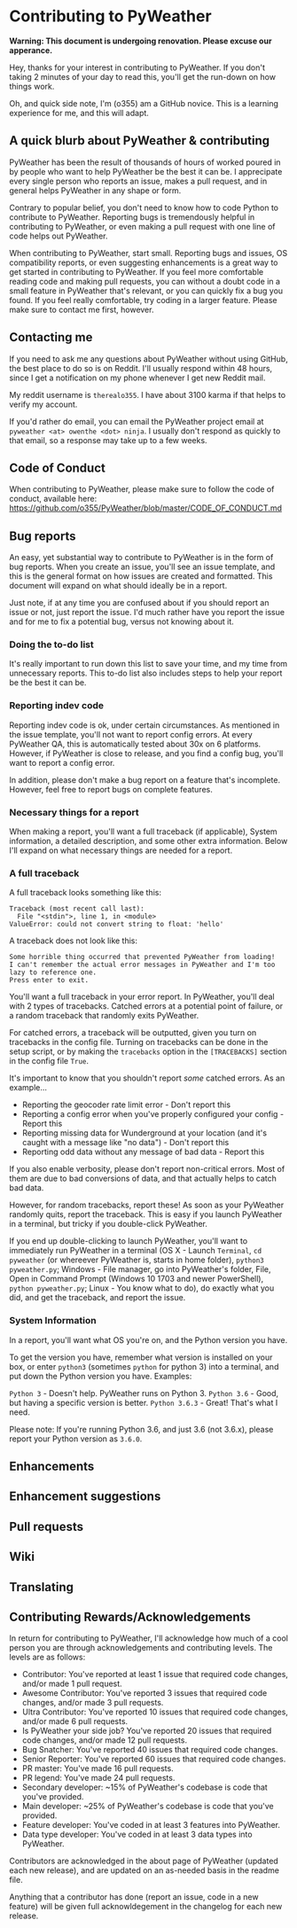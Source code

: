 # Contributing to PyWeather

**Warning: This document is undergoing renovation. Please excuse our apperance.**

Hey, thanks for your interest in contributing to PyWeather. If you don't taking 2 minutes of your day to read this, you'll get the run-down on how things work.

Oh, and quick side note, I'm (o355) am a GitHub novice. This is a learning experience for me, and this will adapt.

## A quick blurb about PyWeather & contributing
PyWeather has been the result of thousands of hours of worked poured in by people who want to help PyWeather be the best it can be. I apprecipate every single person who reports an issue, makes a pull request, and in general helps PyWeather in any shape or form.

Contrary to popular belief, you don't need to know how to code Python to contribute to PyWeather. Reporting bugs is tremendously helpful in contributing to PyWeather, or even making a pull request with one line of code helps out PyWeather. 

When contributing to PyWeather, start small. Reporting bugs and issues, OS compatibility reports, or even suggesting enhancements is a great way to get started in contributing to PyWeather. If you feel more comfortable reading code and making pull requests, you can without a doubt code in a small feature in PyWeather that's relevant, or you can quickly fix a bug you found. If you feel really comfortable, try coding in a larger feature. Please make sure to contact me first, however.

## Contacting me
If you need to ask me any questions about PyWeather without using GitHub, the best place to do so is on Reddit. I'll usually respond within 48 hours, since I get a notification on my phone whenever I get new Reddit mail.

My reddit username is `therealo355`. I have about 3100 karma if that helps to verify my account.

If you'd rather do email, you can email the PyWeather project email at `pyweather <at> owenthe <dot> ninja`. I usually don't respond as quickly to that email, so a response may take up to a few weeks. 

## Code of Conduct
When contributing to PyWeather, please make sure to follow the code of conduct, available here: https://github.com/o355/PyWeather/blob/master/CODE_OF_CONDUCT.md

## Bug reports
An easy, yet substantial way to contribute to PyWeather is in the form of bug reports. When you create an issue, you'll see an issue template, and this is the general format on how issues are created and formatted. This document will expand on what should ideally be in a report.

Just note, if at any time you are confused about if you should report an issue or not, just report the issue. I'd much rather have you report the issue and for me to fix a potential bug, versus not knowing about it.

### Doing the to-do list
It's really important to run down this list to save your time, and my time from unnecessary reports. This to-do list also includes steps to help your report be the best it can be.

### Reporting indev code
Reporting indev code is ok, under certain circumstances. As mentioned in the issue template, you'll not want to report config errors. At every PyWeather QA, this is automatically tested about 30x on 6 platforms. However, if PyWeather is close to release, and you find a config bug, you'll want to report a config error.

In addition, please don't make a bug report on a feature that's incomplete. However, feel free to report bugs on complete features.

### Necessary things for a report
When making a report, you'll want a full traceback (if applicable), System information, a detailed description, and some other extra information. Below I'll expand on what necessary things are needed for a report.

### A full traceback
A full traceback looks something like this:
```
Traceback (most recent call last):
  File "<stdin">, line 1, in <module>
ValueError: could not convert string to float: 'hello'
```
A traceback does not look like this:
```
Some horrible thing occurred that prevented PyWeather from loading!
I can't remember the actual error messages in PyWeather and I'm too lazy to reference one.
Press enter to exit.
```

You'll want a full traceback in your error report. In PyWeather, you'll deal with 2 types of tracebacks. Catched errors at a potential point of failure, or a random traceback that randomly exits PyWeather.

For catched errors, a traceback will be outputted, given you turn on tracebacks in the config file. Turning on tracebacks can be done in the setup script, or by making the `tracebacks` option in the `[TRACEBACKS]` section in the config file `True`.

It's important to know that you shouldn't report *some* catched errors. As an example...
* Reporting the geocoder rate limit error - Don't report this
* Reporting a config error when you've properly configured your config - Report this
* Reporting missing data for Wunderground at your location (and it's caught with a message like "no data") - Don't report this
* Reporting odd data without any message of bad data - Report this

If you also enable verbosity, please don't report non-critical errors. Most of them are due to bad conversions of data, and that actually helps to catch bad data.

However, for random tracebacks, report these! As soon as your PyWeather randomly quits, report the traceback. This is easy if you launch PyWeather in a terminal, but tricky if you double-click PyWeather. 

If you end up double-clicking to launch PyWeather, you'll want to immediately run PyWeather in a terminal (OS X - Launch `Terminal`, `cd pyweather` (or whereever PyWeather is, starts in home folder), `python3 pyweather.py`; Windows - File manager, go into PyWeather's folder, File, Open in Command Prompt (Windows 10 1703 and newer PowerShell), `python pyweather.py`; Linux - You know what to do), do exactly what you did, and get the traceback, and report the issue.

### System Information
In a report, you'll want what OS you're on, and the Python version you have.

To get the version you have, remember what version is installed on your box, or enter `python3` (sometimes `python` for python 3) into a terminal, and put down the Python version you have. Examples:

`Python 3` - Doesn't help. PyWeather runs on Python 3.
`Python 3.6` - Good, but having a specific version is better.
`Python 3.6.3` - Great! That's what I need.

Please note: If you're running Python 3.6, and just 3.6 (not 3.6.x), please report your Python version as `3.6.0`.

## Enhancements

## Enhancement suggestions

## Pull requests

## Wiki

## Translating

## Contributing Rewards/Acknowledgements
In return for contributing to PyWeather, I'll acknowledge how much of a cool person you are through acknowledgements and contributing levels. The levels are as follows:

* Contributor: You've reported at least 1 issue that required code changes, and/or made 1 pull request.
* Awesome Contributor: You've reported 3 issues that required code changes, and/or made 3 pull requests.
* Ultra Contributor: You've reported 10 issues that required code changes, and/or made 6 pull requests.
* Is PyWeather your side job? You've reported 20 issues that required code changes, and/or made 12 pull requests.
* Bug Snatcher: You've reported 40 issues that required code changes.
* Senior Reporter: You've reported 60 issues that required code changes.
* PR master: You've made 16 pull requests.
* PR legend: You've made 24 pull requests.
* Secondary developer: ~15% of PyWeather's codebase is code that you've provided.
* Main developer: ~25% of PyWeather's codebase is code that you've provided.
* Feature developer: You've coded in at least 3 features into PyWeather.
* Data type developer: You've coded in at least 3 data types into PyWeather.

Contributors are acknowledged in the about page of PyWeather (updated each new release), and are updated on an as-needed basis in the readme file.

Anything that a contributor has done (report an issue, code in a new feature) will be given full acknowldegement in the changelog for each new release.
